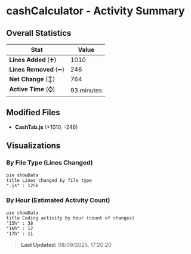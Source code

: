 # cashCalculator - Activity Summary 

## Overall Statistics

| Stat                   | Value                                                             |
| ---------------------- | ----------------------------------------------------------------- |
| **Lines Added** (➕)   | 1010                                          |
| **Lines Removed** (➖) | 246                                        |
| **Net Change** (↕)    | 764                |
| **Active Time** (⌚)   | 93 minutes |


## Modified Files
- **CashTab.js** (+1010, -246)

## Visualizations

### By File Type (Lines Changed)

```mermaid
pie showData
title Lines changed by file type
".js" : 1256
```

### By Hour (Estimated Activity Count)

```mermaid
pie showData
title Coding activity by hour (count of changes)
"15h" : 38
"16h" : 12
"17h" : 11
```


> **Last Updated:** 08/09/2025, 17:20:20